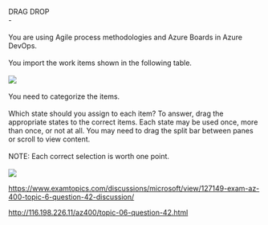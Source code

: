 DRAG DROP<br/> -<br/><br/>You are using Agile process methodologies and Azure Boards in Azure DevOps.<br/><br/>You import the work items shown in the following table.<br/><br/><img src="https://img.examtopics.com/az-400/image97.png"/><br/><br/>You need to categorize the items.<br/><br/>Which state should you assign to each item? To answer, drag the appropriate states to the correct items. Each state may be used once, more than once, or not at all. You may need to drag the split bar between panes or scroll to view content.<br/><br/>NOTE: Each correct selection is worth one point.<br/><br/><img src="https://img.examtopics.com/az-400/image98.png"/><p><a href="https://www.examtopics.com/discussions/microsoft/view/127149-exam-az-400-topic-6-question-42-discussion/">https://www.examtopics.com/discussions/microsoft/view/127149-exam-az-400-topic-6-question-42-discussion/</a></p><p><a href="http://116.198.226.11/az400/topic-06-question-42.html">http://116.198.226.11/az400/topic-06-question-42.html</a></p><script src="https://giscus.app/client.js"                    data-repo="azsamples/az204"                    data-repo-id="R_kgDOMRXzDQ"                    data-category="General"                    data-category-id="DIC_kwDOMRXzDc4Cgi27"                    data-mapping="pathname"                    data-strict="1"                    data-reactions-enabled="0"                    data-emit-metadata="0"                    data-input-position="bottom"                    data-theme="preferred_color_scheme"                    data-lang="en"                    crossorigin="anonymous"                    async>                    </script>